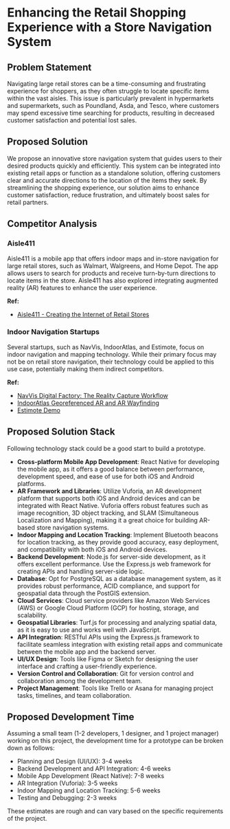 # Enhancing the Retail Shopping Experience with a Store Navigation System

## Problem Statement
Navigating large retail stores can be a time-consuming and frustrating experience for shoppers, as they often struggle to locate specific items within the vast aisles. This issue is particularly prevalent in hypermarkets and supermarkets, such as Poundland, Asda, and Tesco, where customers may spend excessive time searching for products, resulting in decreased customer satisfaction and potential lost sales.

## Proposed Solution
We propose an innovative store navigation system that guides users to their desired products quickly and efficiently. This system can be integrated into existing retail apps or function as a standalone solution, offering customers clear and accurate directions to the location of the items they seek. By streamlining the shopping experience, our solution aims to enhance customer satisfaction, reduce frustration, and ultimately boost sales for retail partners.

## Competitor Analysis

### Aisle411
Aisle411 is a mobile app that offers indoor maps and in-store navigation for large retail stores, such as Walmart, Walgreens, and Home Depot. The app allows users to search for products and receive turn-by-turn directions to locate items in the store. Aisle411 has also explored integrating augmented reality (AR) features to enhance the user experience.

**Ref:**
- [Aisle411 - Creating the Internet of Retail Stores](http://aisle411.com/index.html)

### Indoor Navigation Startups
Several startups, such as NavVis, IndoorAtlas, and Estimote, focus on indoor navigation and mapping technology. While their primary focus may not be on retail store navigation, their technology could be applied to this use case, potentially making them indirect competitors.

**Ref:**
- [NavVis Digital Factory: The Reality Capture Workflow](https://www.navvis.com/resources/videos/navvis-vlx-vs-tls)
- [IndoorAtlas Georeferenced AR and AR Wayfinding](https://www.indooratlas.com/)
- [Estimote Demo](https://www.indooratlas.com/solutions/augmented-reality/)

## Proposed Solution Stack
Following technology stack could be a good start to build a prototype.

- **Cross-platform Mobile App Development**: React Native for developing the mobile app, as it offers a good balance between performance, development speed, and ease of use for both iOS and Android platforms.
- **AR Framework and Libraries**: Utilize Vuforia, an AR development platform that supports both iOS and Android devices and can be integrated with React Native. Vuforia offers robust features such as image recognition, 3D object tracking, and SLAM (Simultaneous Localization and Mapping), making it a great choice for building AR-based store navigation systems.
- **Indoor Mapping and Location Tracking**: Implement Bluetooth beacons for location tracking, as they provide good accuracy, easy deployment, and compatibility with both iOS and Android devices.
- **Backend Development**: Node.js for server-side development, as it offers excellent performance. Use the Express.js web framework for creating APIs and handling server-side logic.
- **Database**: Opt for PostgreSQL as a database management system, as it provides robust performance, ACID compliance, and support for geospatial data through the PostGIS extension.
- **Cloud Services**: Cloud service providers like Amazon Web Services (AWS) or Google Cloud Platform (GCP) for hosting, storage, and scalability.
- **Geospatial Libraries**: Turf.js for processing and analyzing spatial data, as it is easy to use and works well with JavaScript.
- **API Integration**: RESTful APIs using the Express.js framework to facilitate seamless integration with existing retail apps and communicate between the mobile app and the backend server.
- **UI/UX Design**: Tools like Figma or Sketch for designing the user interface and crafting a user-friendly experience.
- **Version Control and Collaboration**: Git for version control and collaboration among the development team.
- **Project Management**: Tools like Trello or Asana for managing project tasks, timelines, and team collaboration.

## Proposed Development Time
Assuming a small team (1-2 developers, 1 designer, and 1 project manager) working on this project, the development time for a prototype can be broken down as follows:

- Planning and Design (UI/UX): 3-4 weeks
- Backend Development and API Integration: 4-6 weeks
- Mobile App Development (React Native): 7-8 weeks
- AR Integration (Vuforia): 3-5 weeks
- Indoor Mapping and Location Tracking: 5-6 weeks
- Testing and Debugging: 2-3 weeks

These estimates are rough and can vary based on the specific requirements of the project.
